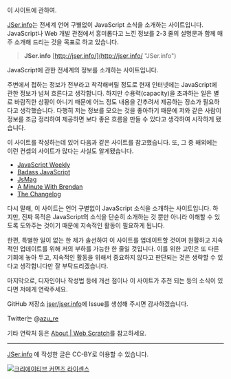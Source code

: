 이 사이트에 관하여.

[JSer.info](http://jser.info/ "JSer.info")는 전세계 언어 구별없이 JavaScript 소식을 소개하는 사이트입니다.
JavaScript나 Web 개발 관점에서 흥미롭다고 느낀 정보를 2-3 줄의 설명문과 함께 매주 소개해 드리는 것을 목표로 하고 있습니다.

> **JSer.info**
> [http://jser.info/](http://jser.info/ "JSer.info")

JavaScript에 관한 전세계의 정보를 소개하는 사이트입니다.


주변에서 접하는 정보가 전부라고 착각해버릴 정도로 현재 인터넷에는 JavaScript에 관한 정보가 넘처 흐른다고 생각합니다.
하지만 수용력(capacity)을 초과하는 일은 별로 바람직한 상황이 아니기 때문에 어느 정도 내용을 간추려서 제공하는 장소가 필요하다고 생각했습니다.
다행히 저는 정보를 모으는 것을 좋아하기 때문에 저와 같은 사람이 정보를 조금 정리하여 제공하면 보다 좋은 흐름을 만들 수 있다고 생각하여 시작하게 됐습니다.


이 사이트를 작성하는데 있어 다음과 같은 사이트를 참고했습니다.
또, 그 중 해외에는 이런 컨셉의 사이트가 많다는 사실도 알게됐습니다.

-   [JavaScript Weekly](http://javascriptweekly.com/)
-   [Badass JavaScript](http://badassjs.com/)
-   [JsMag](http://www.jsmag.com/)
-   [A Minute With Brendan](http://www.aminutewithbrendan.com/)
-   [The Changelog](http://thechangelog.com/)

다시 말해, 이 사이트는 언어 구별없이 JavaScript 소식을 소개하는 사이트입니다. 하지만, 진짜 목적은 JavaScript의 소식을 단순히 소개하는 것 뿐만 아니라 이해할 수 있도록 도와주는 것이기 때문에 지속적인 활동이 필요하게 됩니다.

한편, 특별한 일이 없는 한 제가 솔선하여 이 사이트를 업데이트할 것이며 원활하고 지속적인 업데이트를 위해 저의 부하를 가능한 한 줄일 것입니다. 이를 위한 고민은 또 다른 기회에 놓아 두고, 지속적인 활동을 위해서 중요하지 않다고 판단되는 것은 생략할 수 있다고 생각합니다만 잘 부탁드리겠습니다.

마지막으로, 디자인이나 작성법 등에 개선 점이나 이 사이트가 추천 되는 등의 소식이 있다면 저에게 연락주세요.

GitHub 저장소 [jser/jser.info](https://github.com/jser/jser.info "azu/jser.info")에 Issue를 생성해 주시면 감사하겠습니다.

Twitter는 @[azu_re](https://twitter.com/azu_re "azu_re")

기타 연락처 등은 [About \| Web Scratch](http://efcl.info/about/ "About \| Web Scratch")를 참고하세요.

* * * * *

[JSer.info](http://jser.info/ "JSer.info")
에 작성한 글은 CC-BY로 이용할 수 있습니다.

[![크리에이티브 커먼즈 라이센스](https://i.creativecommons.org/l/by/4.0/88x31.png)](http://creativecommons.org/licenses/by/4.0/)
